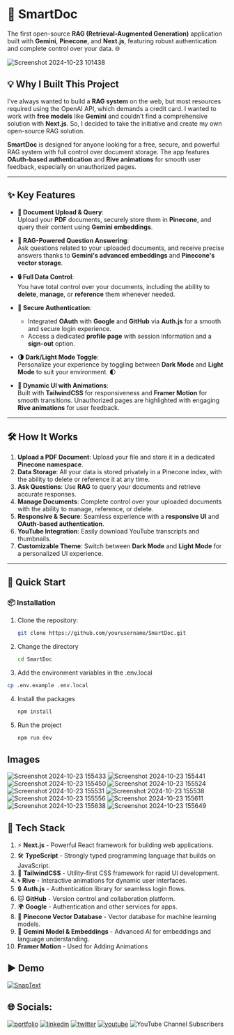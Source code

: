 # 🚀 SmartDoc

The first open-source **RAG (Retrieval-Augmented Generation)** application built with **Gemini**, **Pinecone**, and **Next.js**, featuring robust authentication and complete control over your data. 🌐

![Screenshot 2024-10-23 101438](https://github.com/user-attachments/assets/9afb2954-aa74-40cb-a970-c4b0fbd3e18a)

## 💡 Why I Built This Project

I’ve always wanted to build a **RAG system** on the web, but most resources required using the OpenAI API, which demands a credit card. I wanted to work with **free models** like **Gemini** and couldn’t find a comprehensive solution with **Next.js**. So, I decided to take the initiative and create my own open-source RAG solution.

**SmartDoc** is designed for anyone looking for a free, secure, and powerful RAG system with full control over document storage. The app features **OAuth-based authentication** and **Rive animations** for smooth user feedback, especially on unauthorized pages.

---

## ✨ Key Features

- **📄 Document Upload & Query**:  
   Upload your **PDF** documents, securely store them in **Pinecone**, and query their content using **Gemini embeddings**.
  
- **🧠 RAG-Powered Question Answering**:  
   Ask questions related to your uploaded documents, and receive precise answers thanks to **Gemini's advanced embeddings** and **Pinecone's vector storage**.

- **🔒 Full Data Control**:  
   You have total control over your documents, including the ability to **delete**, **manage**, or **reference** them whenever needed.

- **🔐 Secure Authentication**:  
   - Integrated **OAuth** with **Google** and **GitHub** via **Auth.js** for a smooth and secure login experience.
   - Access a dedicated **profile page** with session information and a **sign-out** option.

- **🌗 Dark/Light Mode Toggle**:  
   Personalize your experience by toggling between **Dark Mode** and **Light Mode** to suit your environment. 🌓

- **🎨 Dynamic UI with Animations**:  
   Built with **TailwindCSS** for responsiveness and **Framer Motion** for smooth transitions. Unauthorized pages are highlighted with engaging **Rive animations** for user feedback.
---

## 🛠️ How It Works

1. **Upload a PDF Document**: Upload your file and store it in a dedicated **Pinecone namespace**.
2. **Data Storage**: All your data is stored privately in a Pinecone index, with the ability to delete or reference it at any time.
3. **Ask Questions**: Use **RAG** to query your documents and retrieve accurate responses.
4. **Manage Documents**: Complete control over your uploaded documents with the ability to manage, reference, or delete.
5. **Responsive & Secure**: Seamless experience with a **responsive UI** and **OAuth-based authentication**.
6. **YouTube Integration**: Easily download YouTube transcripts and thumbnails.
7. **Customizable Theme**: Switch between **Dark Mode** and **Light Mode** for a personalized UI experience.

---

## 🚀 Quick Start

### 📦 Installation

1. Clone the repository:
   ```bash
   git clone https://github.com/yourusername/SmartDoc.git
   ```
2. Change the directory
   ```bash
   cd SmartDoc
   ```
3. Add the environment variables in the .env.local
  ```bash
  cp .env.example .env.local
  ```
4. Install the packages
   ```bash
   npm install
   ```
5. Run the project
   ```bash
   npm run dev
   ```

## Images

![Screenshot 2024-10-23 155433](https://github.com/user-attachments/assets/e7ce9edc-71df-4330-8156-0cfa948d7f10)
![Screenshot 2024-10-23 155441](https://github.com/user-attachments/assets/4ed4573f-3390-4a27-8373-71976d90da9f)
![Screenshot 2024-10-23 155450](https://github.com/user-attachments/assets/8e3e1eac-d839-44a3-8525-5af488eb9b32)
![Screenshot 2024-10-23 155524](https://github.com/user-attachments/assets/5529fc02-1d4d-45bb-ad3a-5b77503df911)
![Screenshot 2024-10-23 155531](https://github.com/user-attachments/assets/e54c8710-ec85-410b-add2-affdd8126da8)
![Screenshot 2024-10-23 155538](https://github.com/user-attachments/assets/c711c469-1ee5-409a-bb24-249bc3974830)
![Screenshot 2024-10-23 155556](https://github.com/user-attachments/assets/f83921e8-72e2-431a-85dd-b25b1253b2f9)
![Screenshot 2024-10-23 155611](https://github.com/user-attachments/assets/7cbd1b40-6f0e-4704-9c16-1f7c6d648993)
![Screenshot 2024-10-23 155638](https://github.com/user-attachments/assets/15994089-f66b-4fa7-a0b5-a9207016e3d5)
![Screenshot 2024-10-23 155649](https://github.com/user-attachments/assets/f23b40f8-3dbf-467d-8c6c-cfd8462775c6)

   
## 🚀 Tech Stack

1. ⚡ **Next.js** - Powerful React framework for building web applications.
2. 🛠️ **TypeScript** - Strongly typed programming language that builds on JavaScript.
3. 🎨 **TailwindCSS** - Utility-first CSS framework for rapid UI development.
4. 🌀 **Rive** - Interactive animations for dynamic user interfaces.
5. 🔒 **Auth.js** - Authentication library for seamless login flows.
6. 🐱 **GitHub** - Version control and collaboration platform.
7. 🌍 **Google** - Authentication and other services for apps.
8. 🧠 **Pinecone Vector Database** - Vector database for machine learning models.
9. 🤖 **Gemini Model & Embeddings** - Advanced AI for embeddings and language understanding.
10. **Framer Motion** - Used for Adding Animations

## ▶️ Demo

[![SnapText](https://img.youtube.com/vi/9d-zrrcsEew/0.jpg)](https://www.youtube.com/watch?v=9d-zrrcsEew)


## 🌐 Socials:
[![portfolio](https://img.shields.io/badge/my_portfolio-000?style=for-the-badge&logo=ko-fi&logoColor=white)](https://rajeshportfolio.me/)
[![linkedin](https://img.shields.io/badge/linkedin-0A66C2?style=for-the-badge&logo=linkedin&logoColor=white)](https://www.linkedin.com/in/rajesh-kanugu-aba8a3254/)
[![twitter](https://img.shields.io/badge/twitter-1DA1F2?style=for-the-badge&logo=twitter&logoColor=white)](https://twitter.com/exploringengin1)
[![youtube](https://img.shields.io/badge/YouTube-red?style=for-the-badge&logo=youtube&logoColor=white)](https://youtube.com/@RajeshKanugu)
![YouTube Channel Subscribers](https://img.shields.io/youtube/channel/subscribers/UCK8JZ6oQY32SQO3ohLWkuxw)

